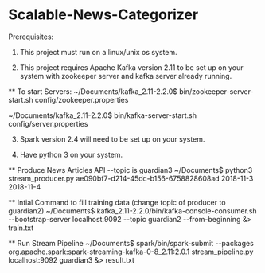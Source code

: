 # Scalable-News-Categorizer

Prerequisites: 
1) This project must run on a linux/unix os system.

2) This project requires Apache Kafka version 2.11 to be set up on your system with zookeeper server and kafka server already running.

** To start Servers:
~/Documents/kafka_2.11-2.2.0$ bin/zookeeper-server-start.sh config/zookeeper.properties 

~/Documents/kafka_2.11-2.2.0$ bin/kafka-server-start.sh config/server.properties 

3) Spark version 2.4 will need to be set up on your system.

4) Have python 3 on your system.

** Produce News Articles API --topic is guardian3
~/Documents$ python3 stream_producer.py ae090bf7-d214-45dc-b156-6758828608ad 2018-11-3 2018-11-4


** Intial Command to fill training data (change topic of producer to guardian2)
~/Documents$ kafka_2.11-2.2.0/bin/kafka-console-consumer.sh --bootstrap-server localhost:9092 --topic guardian2 --from-beginning &> train.txt


** Run Stream Pipeline
~/Documents$ spark/bin/spark-submit --packages org.apache.spark:spark-streaming-kafka-0-8_2.11:2.0.1 stream_pipeline.py localhost:9092 guardian3 &> result.txt

